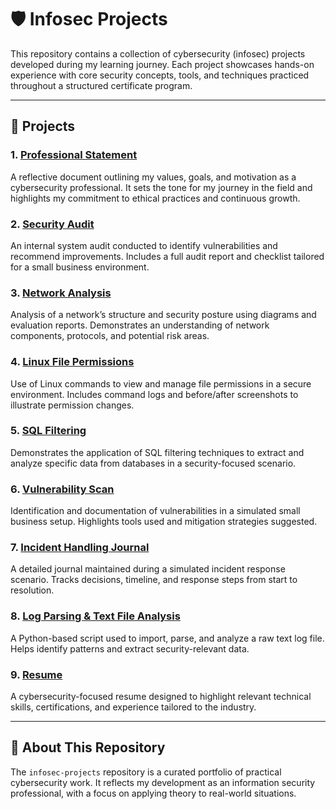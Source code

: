 # 🛡️ Infosec Projects

This repository contains a collection of cybersecurity (infosec) projects developed during my learning journey. Each project showcases hands-on experience with core security concepts, tools, and techniques practiced throughout a structured certificate program.

---

## 📁 Projects

### 1. [Professional Statement](01-professional-statement/)
A reflective document outlining my values, goals, and motivation as a cybersecurity professional. It sets the tone for my journey in the field and highlights my commitment to ethical practices and continuous growth.

### 2. [Security Audit](02-security-audit/)
An internal system audit conducted to identify vulnerabilities and recommend improvements. Includes a full audit report and checklist tailored for a small business environment.

### 3. [Network Analysis](03-network-analysis/)
Analysis of a network’s structure and security posture using diagrams and evaluation reports. Demonstrates an understanding of network components, protocols, and potential risk areas.

### 4. [Linux File Permissions](04-linux-permissions/)
Use of Linux commands to view and manage file permissions in a secure environment. Includes command logs and before/after screenshots to illustrate permission changes.

### 5. [SQL Filtering](05-sql-filtering/)
Demonstrates the application of SQL filtering techniques to extract and analyze specific data from databases in a security-focused scenario.

### 6. [Vulnerability Scan](06-vulnerability-scan/)
Identification and documentation of vulnerabilities in a simulated small business setup. Highlights tools used and mitigation strategies suggested.

### 7. [Incident Handling Journal](07-incident-handling/)
A detailed journal maintained during a simulated incident response scenario. Tracks decisions, timeline, and response steps from start to resolution.

### 8. [Log Parsing & Text File Analysis](08-log-parsing/)
A Python-based script used to import, parse, and analyze a raw text log file. Helps identify patterns and extract security-relevant data.

### 9. [Resume](09-resume/)
A cybersecurity-focused resume designed to highlight relevant technical skills, certifications, and experience tailored to the industry.

---

## 📌 About This Repository

The `infosec-projects` repository is a curated portfolio of practical cybersecurity work. It reflects my development as an information security professional, with a focus on applying theory to real-world situations.

